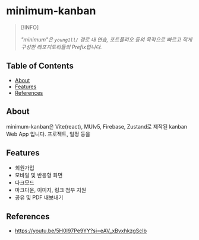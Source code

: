 # minimum-kanban

> [!INFO]
>
> _"minimum"은 `young1ll/` 경로 내 연습, 포트폴리오 등의 목적으로 빠르고 작게 구성한 레포지토리들의 Prefix입니다._

## Table of Contents

- [About](#about)
- [Features](#features)
- [References](#references)

## About <a name = "about"></a>

minimum-kanban은 Vite(react), MUIv5, Firebase, Zustand로 제작된 kanban Web App 입니다. 프로젝트, 일정 등을

## Features <a name = "features"></a>

- 회원가입
- 모바일 및 반응형 화면
- 다크모드
- 마크다운, 이미지, 링크 첨부 지원
- 공유 및 PDF 내보내기

## References <a name = "references"></a>

- <https://youtu.be/5H0I97Pe9YY?si=eAV_xBvxhkzgScIb>
